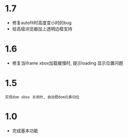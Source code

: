1.7
====

*   修复autofit时高度变小时的bug
*   给高级浏览器加上透明边框支持

1.6
====

*   修复当iframe xbox加载缓慢时, 提示loading 显示位置问题

1.5
====
    实现dom xbox 关闭时, 自动把dom元素归位
1.0
====

*   完成基本功能 
